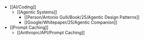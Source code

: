 - [[AI/Coding]]
	- [[Agentic Systems]]
		- [[Person/Antonio Gulli/Book/25/Agentic Design Patterns]]
		- [[Google/Whitepaper/25/Agentic Companion]]
- [[Prompt Caching]]
	- [[Anthropic/API/Prompt Caching]]